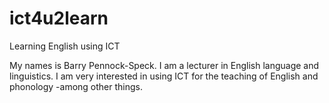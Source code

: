 # ict4u2learn
Learning English using ICT

My names is Barry Pennock-Speck. I am a lecturer in English language and linguistics. I am very interested in using ICT for the teaching of English and phonology -among other things. 
